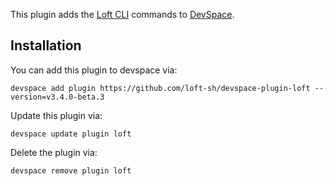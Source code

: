This plugin adds the [Loft CLI](https://github.com/loft-sh/loft) commands to [DevSpace](https://github.com/loft-sh/devspace). 

## Installation

You can add this plugin to devspace via:
```
devspace add plugin https://github.com/loft-sh/devspace-plugin-loft --version=v3.4.0-beta.3
```

Update this plugin via:
```
devspace update plugin loft
```

Delete the plugin via:
```
devspace remove plugin loft
```
